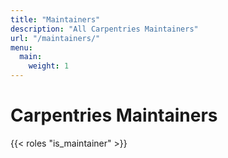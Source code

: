 ```yaml
---
title: "Maintainers"
description: "All Carpentries Maintainers"
url: "/maintainers/"
menu:
  main:
    weight: 1
---
```



# Carpentries Maintainers

{{< roles "is_maintainer" >}}